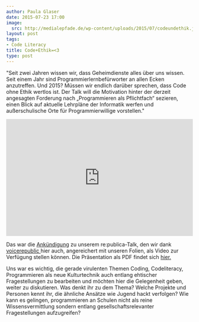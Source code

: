 ```yaml
---
author: Paula Glaser
date: 2015-07-23 17:00
image:
  src: http://medialepfade.de/wp-content/uploads/2015/07/codeundethik.jpg
layout: post
tags:
- Code Literacy
title: Code+Ethik=<3
type: post
---
```

"Seit zwei Jahren wissen wir, dass Geheimdienste alles über uns wissen. Seit einem Jahr sind Programmierlernbefürworter an allen Ecken anzutreffen. Und 2015? Müssen wir endlich darüber sprechen, dass Code ohne Ethik wertlos ist. Der Talk will die Motivation hinter der derzeit angesagten Forderung nach „Programmieren als Pflichtfach“ sezieren, einen Blick auf aktuelle Lehrpläne der Informatik werfen und außerschulische Orte für Programmierwillige vorstellen."

<iframe width="560" height="315" src="https://www.youtube.com/embed/lD34A2nuWCs" frameborder="0" allowfullscreen style="width: 100%"></iframe>

Das war die <a href="https://re-publica.de/session/code-ethik">Ankündigung</a> zu unserem re:publica-Talk, den wir dank <a href="https://www.voicerepublic.com/talks/code-ethik">voicerepublic </a> hier auch, angereichert mit unseren Folien, als Video zur Verfügung stellen können. Die Präsentation als PDF findet sich <a href="http://jugendhackt-de.okblogfarm.org/files/2015/07/rp15.pdf">hier.</a>

Uns war es wichtig, die gerade virulenten Themen Coding, Codeliteracy, Programmieren als neue Kulturtechnik auch entlang ehtischer Fragestellungen zu bearbeiten und möchten hier die Gelegenheit geben, weiter zu diskutieren. Was denkt ihr zu dem Thema? Welche Projekte und Personen kennt ihr, die ähnliche Ansätze wie Jugend hackt verfolgen? Wie kann es gelingen, programmieren an Schulen nicht als reine Wissensvermittlung sondern entlang gesellschaftsrelevanter Fragestellungen aufzugreifen?
